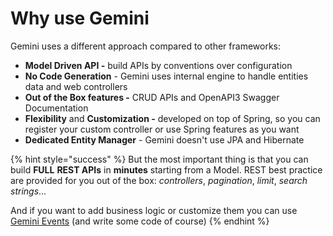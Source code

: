 # Why use Gemini

Gemini uses a different approach compared to other frameworks:

* **Model Driven API -** build APIs by conventions over configuration 
* **No Code Generation** - Gemini uses internal engine to handle entities data and web controllers
* **Out of the Box features -** CRUD APIs and OpenAPI3 Swagger Documentation
* **Flexibility** and **Customization -** developed on top of Spring, so you can register your custom controller or use Spring features as you want 
* **Dedicated Entity Manager** - Gemini doesn't use JPA and Hibernate

{% hint style="success" %}
But the most important thing is that you can build **FULL** **REST APIs** in **minutes** starting from a Model. REST best practice are provided for you out of the box: _controllers_, _pagination_, _limit_, _search strings_...

And if you want to add business logic or customize them you can use [Gemini Events](../fundamentals/events-and-callbacks.md) \(and write some code of course\)
{% endhint %}




